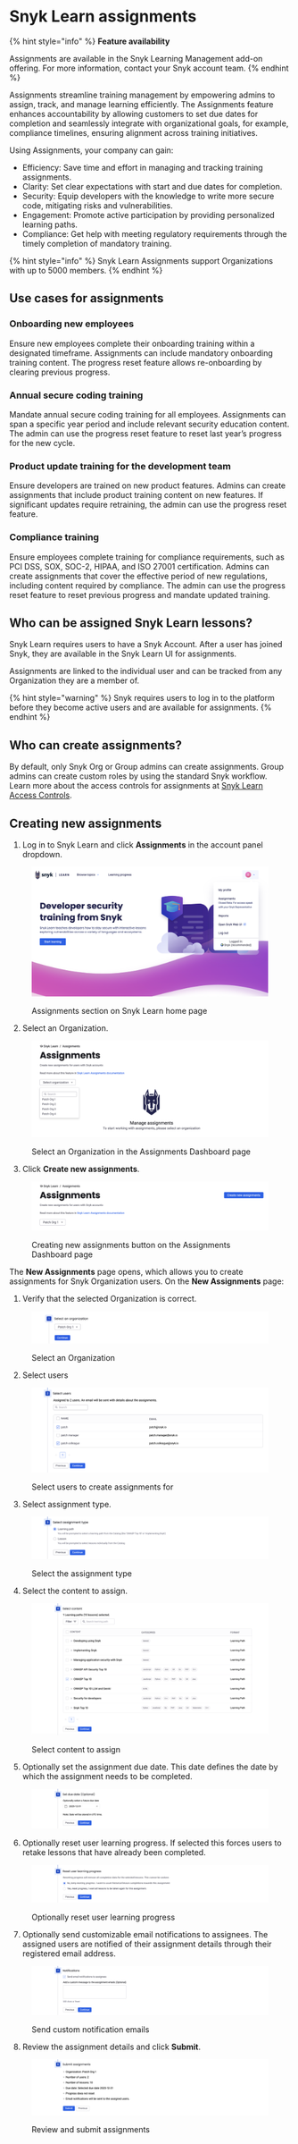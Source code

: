 # Snyk Learn assignments

{% hint style="info" %}
**Feature availability**

Assignments are available in the Snyk Learning Management add-on offering. For more information, contact your Snyk account team.
{% endhint %}

Assignments streamline training management by empowering admins to assign, track, and manage learning efficiently. The Assignments feature enhances accountability by allowing customers to set due dates for completion and seamlessly integrate with organizational goals, for example, compliance timelines, ensuring alignment across training initiatives.

Using Assignments, your company can gain:&#x20;

* Efficiency: Save time and effort in managing and tracking training assignments.&#x20;
* Clarity: Set clear expectations with start and due dates for completion.&#x20;
* Security: Equip developers with the knowledge to write more secure code, mitigating risks and vulnerabilities.&#x20;
* Engagement: Promote active participation by providing personalized learning paths.&#x20;
* Compliance: Get help with meeting regulatory requirements through the timely completion of mandatory training.

{% hint style="info" %}
Snyk Learn Assignments support Organizations with up to 5000 members.
{% endhint %}

## Use cases for assignments

### Onboarding new employees

Ensure new employees complete their onboarding training within a designated timeframe. Assignments can include mandatory onboarding training content. The progress reset feature allows re-onboarding by clearing previous progress.

### Annual secure coding training

Mandate annual secure coding training for all employees. Assignments can span a specific year period and include relevant security education content. The admin can use the progress reset feature to reset last year’s progress for the new cycle.

### Product update training for the development team

Ensure developers are trained on new product features. Admins can create assignments that include product training content on new features. If significant updates require retraining, the admin can use the progress reset feature.

### Compliance training

Ensure employees complete training for compliance requirements, such as PCI DSS, SOX, SOC-2, HIPAA, and ISO 27001 certification. Admins can create assignments that cover the effective period of new regulations, including content required by compliance. The admin can use the progress reset feature to reset previous progress and mandate updated training.

## Who can be assigned Snyk Learn lessons?

Snyk Learn requires users to have a Snyk Account. After a user has joined Snyk, they are available in the Snyk Learn UI for assignments.

Assignments are linked to the individual user and can be tracked from any Organization they are a member of.

{% hint style="warning" %}
Snyk requires users to log in to the platform before they become active users and are available for assignments.
{% endhint %}

## Who can create assignments?&#x20;

By default, only Snyk Org or Group admins can create assignments. Group admins can create custom roles by using the standard Snyk workflow. Learn more about the access controls for assignments at [Snyk Learn Access Controls](snyk-learn-access-controls.md).&#x20;

## Creating new assignments

1. Log in to Snyk Learn and click **Assignments** in the account panel dropdown.

<div align="left"><figure><img src="../../.gitbook/assets/image (527) (1).png" alt=""><figcaption><p>Assignments section on Snyk Learn home page</p></figcaption></figure></div>

2. Select an Organization.

<figure><img src="../../.gitbook/assets/image (672).png" alt=""><figcaption><p>Select an Organization in the Assignments Dashboard page</p></figcaption></figure>

3. Click **Create new assignments**.

<figure><img src="../../.gitbook/assets/image (674).png" alt=""><figcaption><p>Creating new assignments button on the Assignments Dashboard page</p></figcaption></figure>

The **New Assignments** page opens, which allows you to create assignments for Snyk Organization users. On the **New Assignments** page:

1. &#x20;Verify that the selected Organization is correct.

<figure><img src="../../.gitbook/assets/image (671) (1).png" alt=""><figcaption><p>Select an Organization</p></figcaption></figure>

2. Select users

<figure><img src="../../.gitbook/assets/image (676).png" alt=""><figcaption><p>Select users to create assignments for</p></figcaption></figure>

3. Select assignment type.

<figure><img src="../../.gitbook/assets/image (677).png" alt=""><figcaption><p>Select the assignment type</p></figcaption></figure>

4. Select the content to assign.

<figure><img src="../../.gitbook/assets/image (680) (2).png" alt=""><figcaption><p>Select content to assign</p></figcaption></figure>

5. Optionally set the assignment due date. This date defines the date by which the assignment needs to be completed.

<figure><img src="../../.gitbook/assets/image (681).png" alt=""><figcaption></figcaption></figure>

6. Optionally reset user learning progress. If selected this forces users to retake lessons that have already been completed.

<figure><img src="../../.gitbook/assets/image (682).png" alt=""><figcaption><p>Optionally reset user learning progress</p></figcaption></figure>

7. Optionally send customizable email notifications to assignees. The assigned users are notified of their assignment details through their registered email address.

<figure><img src="../../.gitbook/assets/image (683).png" alt=""><figcaption><p>Send custom notification emails</p></figcaption></figure>

8. Review the assignment details and click **Submit**.&#x20;

<figure><img src="../../.gitbook/assets/image (685).png" alt=""><figcaption><p>Review and submit assignments</p></figcaption></figure>
